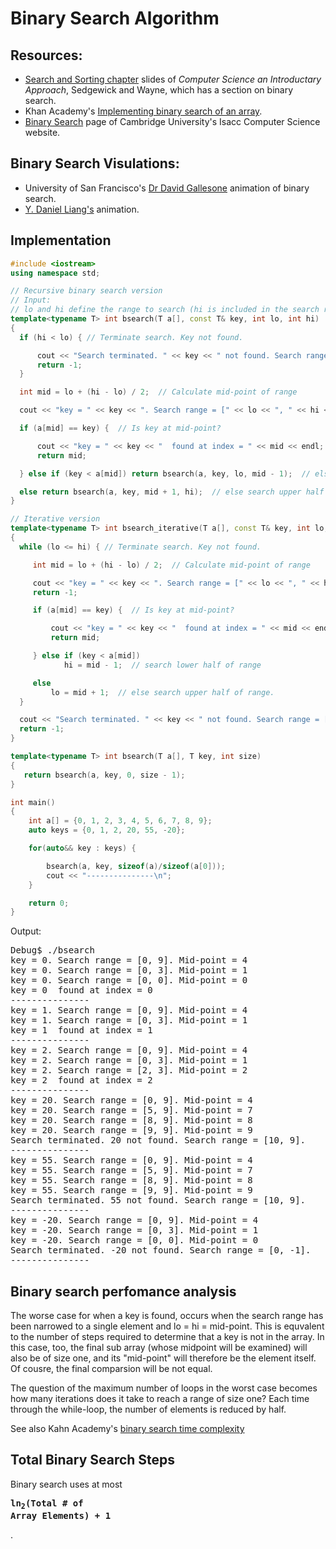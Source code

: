 # Binary Search Algorithm

## Resources:

* [Search and Sorting chapter](https://introcs.cs.princeton.edu/java/lectures/keynote/CS.11.SearchSort.pdf) slides of *Computer Science an Introductary Approach*, Sedgewick and Wayne, which has a section on binary search.
* Khan Academy's [Implementing binary search of an array](https://www.khanacademy.org/computing/computer-science/algorithms/binary-search/a/implementing-binary-search-of-an-array).
* [Binary Search](https://isaaccomputerscience.org/concepts/dsa_search_binary?examBoard=all&stage=all) page of Cambridge University's Isacc Computer Science website.

## Binary Search Visulations:

* University of San Francisco's [Dr David Gallesone](https://www.cs.usfca.edu/~galles/visualization/Search.html) animation of binary search.
* [Y. Daniel Liang's](https://yongdanielliang.github.io/animation/web/BinarySearchNew.html) animation.

## Implementation

```cpp
#include <iostream>
using namespace std;

// Recursive binary search version
// Input:
// lo and hi define the range to search (hi is included in the search range).
template<typename T> int bsearch(T a[], const T& key, int lo, int hi)
{
  if (hi < lo) { // Terminate search. Key not found.

      cout << "Search terminated. " << key << " not found. Search range = [" << lo << ", " << hi << "]. " << endl;
      return -1;
  }

  int mid = lo + (hi - lo) / 2;  // Calculate mid-point of range

  cout << "key = " << key << ". Search range = [" << lo << ", " << hi << "]. Mid-point = " << mid << endl;

  if (a[mid] == key) {  // Is key at mid-point?

      cout << "key = " << key << "  found at index = " << mid << endl;
      return mid;

  } else if (key < a[mid]) return bsearch(a, key, lo, mid - 1);  // else search lower half of range

  else return bsearch(a, key, mid + 1, hi);  // else search upper half of range.
}

// Iterative version
template<typename T> int bsearch_iterative(T a[], const T& key, int lo, int hi)
{
  while (lo <= hi) { // Terminate search. Key not found.

     int mid = lo + (hi - lo) / 2;  // Calculate mid-point of range

     cout << "key = " << key << ". Search range = [" << lo << ", " << hi << "]. Mid-point = " << mid << endl;
     return -1;

     if (a[mid] == key) {  // Is key at mid-point?

         cout << "key = " << key << "  found at index = " << mid << endl;
         return mid;

     } else if (key < a[mid])
            hi = mid - 1;  // search lower half of range

     else
         lo = mid + 1;  // else search upper half of range.
  }

  cout << "Search terminated. " << key << " not found. Search range = [" << lo << ", " << hi << "]. " << endl;
  return -1;
}

template<typename T> int bsearch(T a[], T key, int size)
{
   return bsearch(a, key, 0, size - 1);
}

int main()
{
	int a[] = {0, 1, 2, 3, 4, 5, 6, 7, 8, 9};
	auto keys = {0, 1, 2, 20, 55, -20};

	for(auto&& key : keys) {

		bsearch(a, key, sizeof(a)/sizeof(a[0]));
		cout << "---------------\n";
	}

	return 0;
}
```

Output:

<pre>
Debug$ ./bsearch 
key = 0. Search range = [0, 9]. Mid-point = 4
key = 0. Search range = [0, 3]. Mid-point = 1
key = 0. Search range = [0, 0]. Mid-point = 0
key = 0  found at index = 0
---------------
key = 1. Search range = [0, 9]. Mid-point = 4
key = 1. Search range = [0, 3]. Mid-point = 1
key = 1  found at index = 1
---------------
key = 2. Search range = [0, 9]. Mid-point = 4
key = 2. Search range = [0, 3]. Mid-point = 1
key = 2. Search range = [2, 3]. Mid-point = 2
key = 2  found at index = 2
---------------
key = 20. Search range = [0, 9]. Mid-point = 4
key = 20. Search range = [5, 9]. Mid-point = 7
key = 20. Search range = [8, 9]. Mid-point = 8
key = 20. Search range = [9, 9]. Mid-point = 9
Search terminated. 20 not found. Search range = [10, 9]. 
---------------
key = 55. Search range = [0, 9]. Mid-point = 4
key = 55. Search range = [5, 9]. Mid-point = 7
key = 55. Search range = [8, 9]. Mid-point = 8
key = 55. Search range = [9, 9]. Mid-point = 9
Search terminated. 55 not found. Search range = [10, 9]. 
---------------
key = -20. Search range = [0, 9]. Mid-point = 4
key = -20. Search range = [0, 3]. Mid-point = 1
key = -20. Search range = [0, 0]. Mid-point = 0
Search terminated. -20 not found. Search range = [0, -1]. 
---------------
</pre>

## Binary search perfomance analysis 

The worse case for when a key is found, occurs when the search range has been narrowed to a single element and lo = hi = mid-point. This is equvalent to the number of steps required
to determine that a key is not in the array. In this case, too, the final sub array (whose midpoint will be examined) will also be of size one, and its "mid-point" will therefore be the element itself.
Of cousre, the final comparsion will be not equal.

The question of the maximum number of loops in the worst case becomes how many iterations does it take to reach a range of size one? Each time through the while-loop, the number of elements is reduced by half.

See also Kahn Academy's [binary search time complexity](https://www.khanacademy.org/computing/computer-science/algorithms/binary-search/a/running-time-of-binary-search)

## Total Binary Search Steps

Binary search uses at most **<pre style='font-family: monospace'>ln<sub>2</sub>(Total # of Array Elements) + 1</pre>**.

